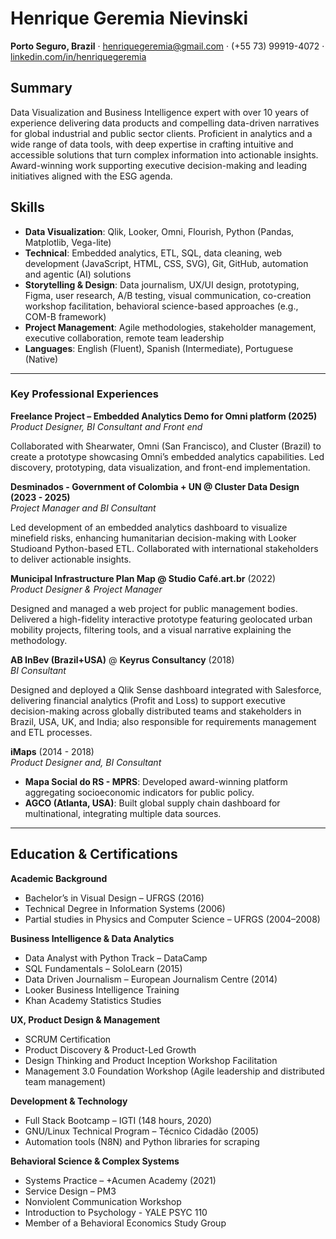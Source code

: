 # **Henrique Geremia Nievinski**

**Porto Seguro, Brazil** · henriquegeremia@gmail.com · (+55 73\) 99919-4072 · [linkedin.com/in/henriquegeremia](https://linkedin.com/in/henriquegeremia)

## **Summary**

Data Visualization and Business Intelligence expert with over 10 years of experience delivering data products and compelling data-driven narratives for global industrial and public sector clients. Proficient in analytics and a wide range of data tools, with deep expertise in crafting intuitive and accessible solutions that turn complex information into actionable insights. Award-winning work supporting executive decision-making and leading initiatives aligned with the ESG agenda.

## **Skills**

* **Data Visualization**: Qlik, Looker, Omni, Flourish, Python (Pandas, Matplotlib, Vega-lite)  
* **Technical**: Embedded analytics, ETL, SQL, data cleaning, web development (JavaScript, HTML, CSS, SVG), Git, GitHub, automation and agentic (AI) solutions  
* **Storytelling & Design**: Data journalism, UX/UI design, prototyping, Figma, user research, A/B testing, visual communication, co-creation workshop facilitation, behavioral science-based approaches (e.g., COM-B framework)  
* **Project Management**: Agile methodologies, stakeholder management, executive collaboration, remote team leadership  
* **Languages**: English (Fluent), Spanish (Intermediate), Portuguese (Native)

---

### **Key Professional Experiences**

**Freelance Project – Embedded Analytics Demo for Omni platform (2025)**  
*Product Designer, BI Consultant and Front end*

Collaborated with Shearwater, Omni (San Francisco), and Cluster (Brazil) to create a prototype showcasing Omni’s embedded analytics capabilities. Led discovery, prototyping, data visualization, and front-end implementation.

**Desminados \- Government of Colombia \+ UN @ Cluster Data Design (2023 \- 2025\)**  
*Project Manager and BI Consultant*

Led development of an embedded analytics dashboard to visualize minefield risks, enhancing humanitarian decision-making with Looker Studioand Python-based ETL. Collaborated with international stakeholders to deliver actionable insights.

**Municipal Infrastructure Plan Map @ Studio Café.art.br** (2022)  
*Product Designer & Project Manager*

Designed and managed a web project for public management bodies. Delivered a high-fidelity interactive prototype featuring geolocated urban mobility projects, filtering tools, and a visual narrative explaining the methodology.

**AB InBev (Brazil+USA)** @ **Keyrus Consultancy** (2018)  
*BI Consultant*

Designed and deployed a Qlik Sense dashboard integrated with Salesforce, delivering financial analytics (Profit and Loss) to support executive decision-making across globally distributed teams and stakeholders in Brazil, USA, UK, and India; also responsible for requirements management and ETL processes.

**iMaps** (2014 \- 2018\)  
*Product Designer and, BI Consultant* 

* **Mapa Social do RS \- MPRS**: Developed award-winning platform aggregating socioeconomic indicators for public policy.  
* **AGCO (Atlanta, USA)**: Built global supply chain dashboard for multinational, integrating multiple data sources.

---

## **Education & Certifications**

**Academic Background**

* Bachelor’s in Visual Design – UFRGS (2016)  
* Technical Degree in Information Systems (2006)  
* Partial studies in Physics and Computer Science – UFRGS (2004–2008)

**Business Intelligence & Data Analytics**

* Data Analyst with Python Track – DataCamp  
* SQL Fundamentals – SoloLearn (2015)  
* Data Driven Journalism – European Journalism Centre (2014)  
* Looker Business Intelligence Training  
* Khan Academy Statistics Studies

**UX, Product Design & Management**

* SCRUM Certification  
* Product Discovery & Product-Led Growth  
* Design Thinking and Product Inception Workshop Facilitation  
* Management 3.0 Foundation Workshop (Agile leadership and distributed team management)

**Development & Technology**

* Full Stack Bootcamp – IGTI (148 hours, 2020\)  
* GNU/Linux Technical Program – Técnico Cidadão (2005)  
* Automation tools (N8N) and Python libraries for scraping

**Behavioral Science & Complex Systems**

* Systems Practice – \+Acumen Academy (2021)  
* Service Design – PM3  
* Nonviolent Communication Workshop  
* Introduction to Psychology \- YALE PSYC 110  
* Member of a Behavioral Economics Study Group

